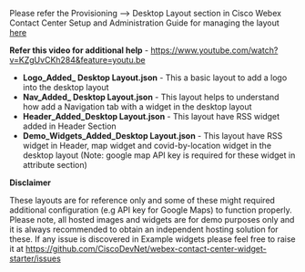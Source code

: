Please refer the Provisioning --> Desktop Layout section in Cisco Webex Contact Center Setup and Administration Guide for managing the layout [here](https://www.cisco.com/c/en/us/td/docs/voice_ip_comm/cust_contact/contact_center/CJP/SetupandAdministrationGuide_2/b_mp-release-2/b_cc-release-2_chapter_011.html#topic_BF0EBDF65DCB0A552164D6306657C892)

**Refer this video for additional help** - https://www.youtube.com/watch?v=KZgUvCKh284&feature=youtu.be

* **Logo_Added_ Desktop Layout.json** - This a basic layout to add a logo into the desktop layout <br />
* **Nav_Added_ Desktop Layout.json**  - This layout helps to understand how add a Navigation tab with a widget in the desktop layout
* **Header_Added_Desktop Layout.json** - This layout have RSS widget added in Header Section
* **Demo_Widgets_Added_Desktop Layout.json** - This layout have RSS widget in Header, map widget and covid-by-location widget in the desktop layout (Note: google map API key is required for these widget in attribute section)

**Disclaimer**

These layouts are for reference only and some of these might required additional configuration (e.g API key for Google Maps) to function properly. Please note, all hosted images and widgets are for demo purposes only and it is always recommended to obtain an independent hosting solution for these. If any issue is discovered in Example widgets please feel free to raise it at https://github.com/CiscoDevNet/webex-contact-center-widget-starter/issues



